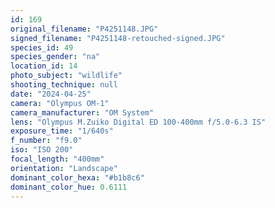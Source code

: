 ```yaml
---
id: 169
original_filename: "P4251148.JPG"
signed_filename: "P4251148-retouched-signed.JPG"
species_id: 49
species_gender: "na"
location_id: 14
photo_subject: "wildlife"
shooting_technique: null
date: "2024-04-25"
camera: "Olympus OM-1"
camera_manufacturer: "OM System"
lens: "Olympus M.Zuiko Digital ED 100-400mm f/5.0-6.3 IS"
exposure_time: "1/640s"
f_number: "f9.0"
iso: "ISO 200"
focal_length: "400mm"
orientation: "Landscape"
dominant_color_hexa: "#b1b8c6"
dominant_color_hue: 0.6111
---
```

